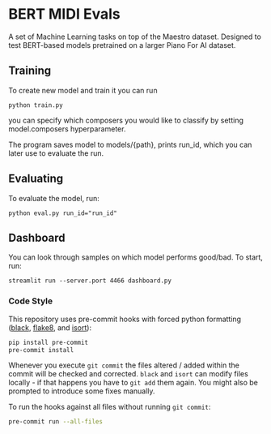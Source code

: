 # BERT MIDI Evals

A set of Machine Learning tasks on top of the Maestro dataset. Designed to test BERT-based models pretrained on a larger Piano For AI dataset.

## Training
To create new model and train it you can run
```shell
python train.py
```
you can specify which composers you would like to classify by setting model.composers hyperparameter.

The program saves model to models/{path}, prints run_id, which you can later use to evaluate the run.
## Evaluating
To evaluate the model, run:
```shell
python eval.py run_id="run_id"
```

## Dashboard
You can look through samples on which model performs good/bad. To start, run:
```shell
streamlit run --server.port 4466 dashboard.py
```
### Code Style

This repository uses pre-commit hooks with forced python formatting ([black](https://github.com/psf/black),
[flake8](https://flake8.pycqa.org/en/latest/), and [isort](https://pycqa.github.io/isort/)):

```sh
pip install pre-commit
pre-commit install
```

Whenever you execute `git commit` the files altered / added within the commit will be checked and corrected.
`black` and `isort` can modify files locally - if that happens you have to `git add` them again.
You might also be prompted to introduce some fixes manually.

To run the hooks against all files without running `git commit`:

```sh
pre-commit run --all-files
```
